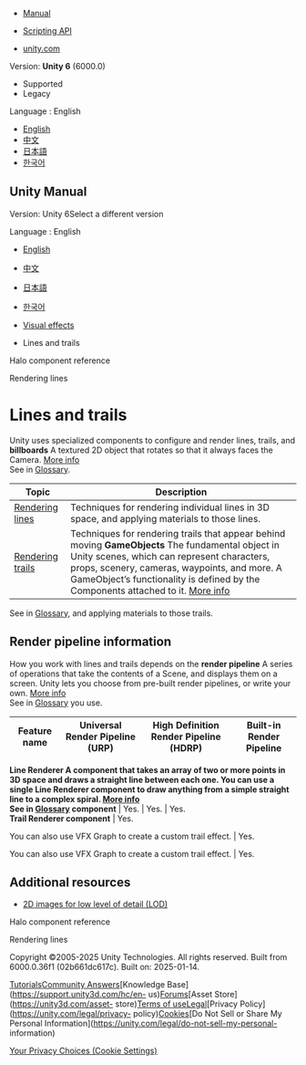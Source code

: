 [](https://docs.unity3d.com)

  * [Manual](../Manual/index.html)
  * [Scripting API](../ScriptReference/index.html)

  * [unity.com](https://unity.com/)

Version: **Unity 6** (6000.0)

  * Supported
  * Legacy

Language : English

  * [English](/Manual/visual-effects-lines-trails-billboards.html)
  * [中文](/cn/current/Manual/visual-effects-lines-trails-billboards.html)
  * [日本語](/ja/current/Manual/visual-effects-lines-trails-billboards.html)
  * [한국어](/kr/current/Manual/visual-effects-lines-trails-billboards.html)

[](https://docs.unity3d.com)

## Unity Manual

Version: Unity 6Select a different version

Language : English

  * [English](/Manual/visual-effects-lines-trails-billboards.html)
  * [中文](/cn/current/Manual/visual-effects-lines-trails-billboards.html)
  * [日本語](/ja/current/Manual/visual-effects-lines-trails-billboards.html)
  * [한국어](/kr/current/Manual/visual-effects-lines-trails-billboards.html)

  * [Visual effects](visual-effects.html)
  * Lines and trails

[](class-Halo.html)

Halo component reference

[](rendering-lines.html)

Rendering lines

# Lines and trails

Unity uses specialized components to configure and render lines, trails, and
**billboards** A textured 2D object that rotates so that it always faces the
Camera. [More info](class-BillboardRenderer.html)  
See in [Glossary](Glossary.html#Billboard).

**Topic** | **Description**  
---|---  
[Rendering lines](rendering-lines.html) | Techniques for rendering individual lines in 3D space, and applying materials to those lines.  
[Rendering trails](rendering-trails.html) | Techniques for rendering trails that appear behind moving **GameObjects** The fundamental object in Unity scenes, which can represent characters, props, scenery, cameras, waypoints, and more. A GameObject’s functionality is defined by the Components attached to it. [More info](class-GameObject.html)  
See in [Glossary](Glossary.html#GameObject), and applying materials to those
trails.  
  
## Render pipeline information

How you work with lines and trails depends on the **render pipeline** A series
of operations that take the contents of a Scene, and displays them on a
screen. Unity lets you choose from pre-built render pipelines, or write your
own. [More info](render-pipelines.html)  
See in [Glossary](Glossary.html#Renderpipeline) you use.

**Feature name** | **Universal Render Pipeline (URP)** | **High Definition Render Pipeline (HDRP)** | **Built-in Render Pipeline**  
---|---|---|---  
****Line Renderer** A component that takes an array of two or more points in
3D space and draws a straight line between each one. You can use a single Line
Renderer component to draw anything from a simple straight line to a complex
spiral. [More info](class-LineRenderer.html)  
See in [Glossary](Glossary.html#LineRenderer) component** | Yes. | Yes. | Yes.  
**Trail Renderer component** | Yes.  
  
You can also use VFX Graph to create a custom trail effect. | Yes.  
  
You can also use VFX Graph to create a custom trail effect. | Yes.  
  
## Additional resources

  * [2D images for low level of detail (LOD)](2d-images-lod.html)

[](class-Halo.html)

Halo component reference

[](rendering-lines.html)

Rendering lines

Copyright ©2005-2025 Unity Technologies. All rights reserved. Built from
6000.0.36f1 (02b661dc617c). Built on: 2025-01-14.

[Tutorials](https://learn.unity.com/)[Community
Answers](https://answers.unity3d.com)[Knowledge
Base](https://support.unity3d.com/hc/en-
us)[Forums](https://forum.unity3d.com)[Asset Store](https://unity3d.com/asset-
store)[Terms of
use](https://docs.unity3d.com/Manual/TermsOfUse.html)[Legal](https://unity.com/legal)[Privacy
Policy](https://unity.com/legal/privacy-
policy)[Cookies](https://unity.com/legal/cookie-policy)[Do Not Sell or Share
My Personal Information](https://unity.com/legal/do-not-sell-my-personal-
information)

[Your Privacy Choices (Cookie Settings)](javascript:void\(0\);)

